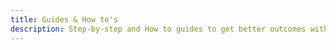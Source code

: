 ```yaml
---
title: Guides & How to's
description: Step-by-step and How to guides to get better outcomes with less time and effort.
---
```

